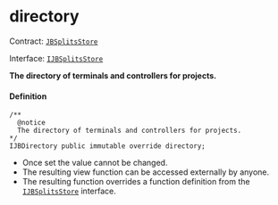 # directory

Contract: [`JBSplitsStore`](/docs/v4/deprecated/v3/api/contracts/jbsplitsstore/README.md)​‌

Interface: [`IJBSplitsStore`](/docs/v4/deprecated/v3/api/interfaces/ijbsplitsstore.md)

**The directory of terminals and controllers for projects.**

#### Definition

```
/**
  @notice
  The directory of terminals and controllers for projects.
*/
IJBDirectory public immutable override directory;
```

* Once set the value cannot be changed.
* The resulting view function can be accessed externally by anyone.
* The resulting function overrides a function definition from the [`IJBSplitsStore`](/docs/v4/deprecated/v3/api/interfaces/ijbsplitsstore.md) interface.

